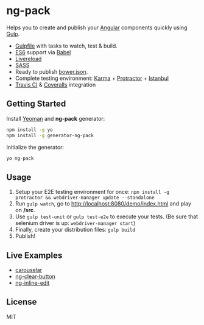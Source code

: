 # ng-pack
Helps you to create and publish your [Angular](http://angularjs.org/) components quickly using [Gulp](http://gulpjs.com/).

- [Gulpfile](http://github.com/sytac/ng-pack/blob/master/app/templates/_gulpfile.js) with tasks to watch, test & build.
- [ES6](https://babeljs.io/docs/learn-es6/) support via [Babel](https://babeljs.io/)
- [Livereload](https://www.npmjs.com/package/gulp-livereload)
- [SASS](https://www.npmjs.com/package/gulp-sass)
- Ready to publish [bower.json](http://bower.io/docs/creating-packages/#bowerjson).
- Complete testing environment: [Karma](http://karma-runner.github.io/) + [Protractor](http://angular.github.io/protractor) + [Istanbul](https://github.com/gotwarlost/istanbul)
- [Travis CI](https://travis-ci.org) & [Coveralls](https://coveralls.io/) integration

## Getting Started
Install [Yeoman](http://yeoman.io/) and **ng-pack** generator:

```bash
npm install -g yo
npm install -g generator-ng-pack
```

Initialize the generator:

```bash
yo ng-pack
```

## Usage
1. Setup your E2E testing environment for once: ``npm install -g protractor && webdriver-manager update --standalone``
2. Run ``gulp watch``, go to [http://localhost:8080/demo/index.html](http://localhost:8080/demo/index.html) and play on **/src**.
3. Use ``gulp test-unit`` or ``gulp test-e2e`` to execute your tests. (Be sure that selenium driver is up: ``webdriver-manager start``)
4. Finally, create your distribution files: ``gulp build``
5. Publish!

## Live Examples
- [carouselar](https://github.com/tameraydin/carouselar)
- [ng-clear-button](https://github.com/tameraydin/ng-clear-button)
- [ng-inline-edit](https://github.com/tameraydin/ng-inline-edit)

## License

MIT
